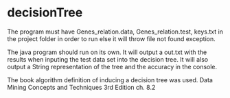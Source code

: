 # decisionTree
The program must have Genes_relation.data, Genes_relation.test, keys.txt in the project folder
in order to run else it will throw file not found exception.

The java program should run on its own. It will output a out.txt with the results when
inputing the test data set into the decision tree. It will also output a String representation
of the tree and the accuracy in the console.

The book algorithm definition of inducing a decision tree was used.
Data Mining Concepts and Techniques 3rd Edition ch. 8.2
